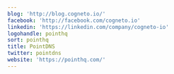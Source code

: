 ```yaml
---
blog: 'http://blog.cogneto.io/'
facebook: 'http://facebook.com/cogneto.io'
linkedin: 'https://linkedin.com/company/cogneto-io'
logohandle: pointhq
sort: pointhq
title: PointDNS
twitter: pointdns
website: 'https://pointhq.com/'
---
```

